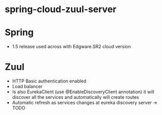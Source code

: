 # spring-cloud-zuul-server

# Spring
- 1.5 release used across with Edgware.SR2 cloud version

# Zuul
- HTTP Basic authentication enabled
- Load balancer
- Is also EurekaClient (use @EnableDiscoveryClient annotation) it will discover all the services and automatically will create routes
- Automatic refresh as services changes at eureka discovery server -> TODO
